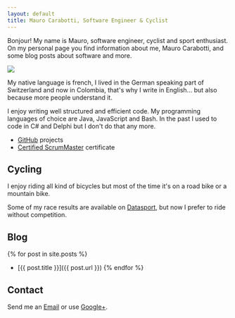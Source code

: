 ```yaml
---
layout: default
title: Mauro Carabotti, Software Engineer & Cyclist
---
```

Bonjour! My name is Mauro, software engineer, cyclist and sport enthusiast. On my personal page you find information about me, Mauro Carabotti, and some blog posts about software and more. 

<img class="portrait" src="https://s.gravatar.com/avatar/ed76a161955566348dce01b41c7c1177?s=70" data-small="70" data-medium="120"/>

My native language is french, I lived in the German speaking part of Switzerland and now in Colombia, that's why I write in English... but also because more people understand it.

I enjoy writing well structured and efficient code. My programming languages of choice are Java, JavaScript and Bash. In the past I used to code in C# and Delphi but I don't do that any more.

- [GitHub](https://github.com/zeekox) projects
- [Certified ScrumMaster](http://www.scrumalliance.org/community/profile/mcarabotti) certificate

## Cycling
I enjoy riding all kind of bicycles but most of the time it's on a road bike or a mountain bike. 

Some of my race results are available on [Datasport](http://services.datasport.com/myDSinfo.htm?acode=2518US5CL&r=1204.4516290328465), but now I prefer to ride without competition.

## Blog
{% for post in site.posts %} 
- [{{ post.title }}]({{ post.url }}) {% endfor %}

## Contact

Send me an <a href="mailto:zeekox@g***l.com?Subject=Hello%20mauro.io&Body=Replace%20g***l%20with%20'gmail'">Email</a> or use [Google+](https://plus.google.com/+MauroCarabottiPlus).
